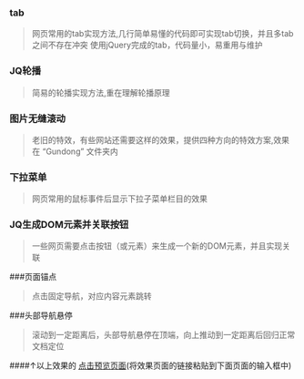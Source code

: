 ### tab
>网页常用的tab实现方法,几行简单易懂的代码即可实现tab切换，并且多tab之间不存在冲突
使用jQuery完成的tab，代码量小，易重用与维护

### JQ轮播
>简易的轮播实现方法,重在理解轮播原理

### 图片无缝滚动
>老旧的特效，有些网站还需要这样的效果，提供四种方向的特效方案,效果在 “Gundong” 文件夹内

### 下拉菜单
>网页常用的鼠标事件后显示下拉子菜单栏目的效果

### JQ生成DOM元素并关联按钮
>一些网页需要点击按钮（或元素）来生成一个新的DOM元素，并且实现关联

###页面锚点
>点击固定导航，对应内容元素跳转

###头部导航悬停
>滚动到一定距离后，头部导航悬停在顶端，向上推动到一定距离后回归正常文档定位


####↑以上效果的 [点击预览页面](http://htmlpreview.github.io)(将效果页面的链接粘贴到下面页面的输入框中)

<script src="http://apps.bdimg.com/libs/jquery/2.1.4/jquery.min.js" charset="utf-8"></script>
<script type="text/javascript">  
    $(document).ready(function() {  
        //为超链接加上target='_blank'属性  
        $('a[href^="http"]').each(function() {  
            $(this).attr('target', '_blank');  
        });  
    });  
</script>  
